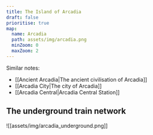 ```yaml
---
title: The Island of Arcadia
draft: false
prioritise: true
map:
  name: Arcadia
  path: assets/img/arcadia.png
  minZoom: 0
  maxZoom: 2
---
```


Similar notes:

- [[Ancient Arcadia|The ancient civilisation of Arcadia]]
- [[Arcadia City|The city of Arcadia]]
- [[Arcadia Central|Arcadia Central Station]]

## The underground train network

![[assets/img/arcadia_underground.png]]
